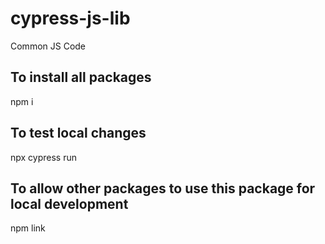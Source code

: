 # cypress-js-lib
Common JS Code

## To install all packages
npm i

## To test local changes
npx cypress run

## To allow other packages to use this package for local development
npm link
